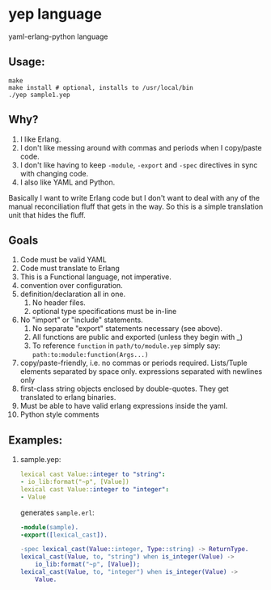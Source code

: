 yep language
===

yaml-erlang-python language

## Usage:

    make
    make install # optional, installs to /usr/local/bin
    ./yep sample1.yep

## Why?

1. I like Erlang.
1. I don't like messing around with commas and periods when I copy/paste code.
1. I don't like having to keep `-module`, `-export` and `-spec` directives in sync with changing code.
1. I also like YAML and Python.

Basically I want to write Erlang code but I don't want to deal with any of the manual reconciliation fluff that gets in the way.
So this is a simple translation unit that hides the fluff.

## Goals
1. Code must be valid YAML
1. Code must translate to Erlang
1. This is a Functional language, not imperative.
1. convention over configuration.
1. definition/declaration all in one.
   1. No header files.  
   1. optional type specifications must be in-line
1. No "import" or "include" statements.  
   1. No separate "export" statements necessary (see above).  
   2. All functions are public and exported (unless they begin with _)  
   3. To reference `function` in `path/to/module.yep` simply say: `path:to:module:function(Args...)`
1. copy/paste-friendly, i.e. no commas or periods required.  Lists/Tuple elements separated by space only.  expressions separated with newlines only
1. first-class string objects enclosed by double-quotes.  They get translated to erlang binaries.
1. Must be able to have valid erlang expressions inside the yaml.
1. Python style comments

## Examples:
1. sample.yep:

    ```yaml
    lexical cast Value::integer to "string":
    - io_lib:format("~p", [Value])
    lexical cast Value::integer to "integer":
    - Value
    ```
   
    generates `sample.erl`:
   
    ```erlang
    -module(sample).
    -export([lexical_cast]).

    -spec lexical_cast(Value::integer, Type::string) -> ReturnType.
    lexical_cast(Value, to, "string") when is_integer(Value) ->
        io_lib:format("~p", [Value]);
    lexical_cast(Value, to, "integer") when is_integer(Value) ->
        Value.   
    ```
